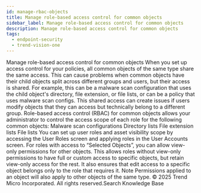 ```yaml
---
id: manage-rbac-objects
title: Manage role-based access control for common objects
sidebar_label: Manage role-based access control for common objects
description: Manage role-based access control for common objects
tags:
  - endpoint-security
  - trend-vision-one
---
```


 Manage role-based access control for common objects When you set up access control for your policies, all common objects of the same type share the same access. This can cause problems when common objects have their child objects split across different groups and users, but their access is shared. For example, this can be a malware scan configuration that uses the child object's directory, file extension, or file lists, or can be a policy that uses malware scan configs. This shared access can create issues if users modify objects that they can access but technically belong to a different group. Role-based access control (RBAC) for common objects allows your administrator to control the access scope of each role for the following common objects: Malware scan configurations Directory lists File extension lists File lists You can set up user roles and asset visibility scope by accessing the User Roles screen and applying roles in the User Accounts screen. For roles with access to “Selected Objects”, you can allow view-only permissions for other objects. This allows roles without view-only permissions to have full or custom access to specific objects, but retain view-only access for the rest. It also ensures that edit access to a specific object belongs only to the role that requires it. Note Permissions applied to an object will also apply to other objects of the same type. © 2025 Trend Micro Incorporated. All rights reserved.Search Knowledge Base